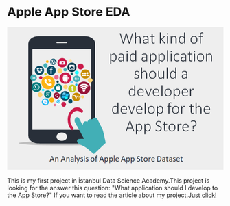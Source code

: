 # Apple App Store EDA

<img src="https://github.com/aybukemeydan/AppleAppStore_EDA/blob/master/Pic/title.PNG">

This is my first project in İstanbul Data Science Academy.This project is looking for the answer this question: "What application should I develop to the App Store?"
    If you want to read the article about my project.<a href="https://medium.com/@foreverflash95/eda-project-what-kind-of-paid-application-should-a-developer-develop-for-the-app-store-c98fcbc8111f">Just click!</a>
